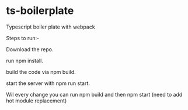 # ts-boilerplate
Typescript boiler plate with webpack

Steps to run:-

Download the repo.

run npm install.

build the code via npm build.

start the server with npm run start.


Wil every change you can run npm build and then npm start (need to add hot module replacement)
